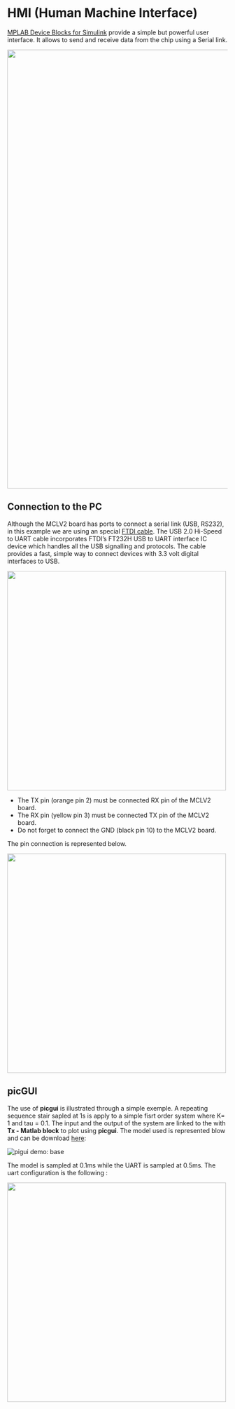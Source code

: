 # HMI (Human Machine Interface)

 [MPLAB Device Blocks for Simulink](https://www.mathworks.com/matlabcentral/fileexchange/71892) provide a simple but powerful user interface. It allows to send and receive data from the chip using a Serial link.

<img src="https://rdelpoux.github.io/img/picGUI/DataVisu.png" width="1000">



## Connection to the PC

Although the MCLV2 board has ports to connect a serial link (USB, RS232), in this example we are using an special [FTDI cable](https://www.ftdichip.com/Support/Documents/DataSheets/Cables/DS_C232HD_UART_CABLE.pdf). The USB 2.0 Hi-Speed to UART cable incorporates FTDI’s FT232H USB to UART interface IC device which handles all the USB signalling and protocols.  The cable provides a fast, simple way to connect devices with 3.3 volt digital interfaces to USB. 

<img src="https://rdelpoux.github.io/img/picGUI/C232HDconnection.png" width="500">

- The TX pin (orange pin 2) must be connected RX pin of the MCLV2 board.
- The RX pin (yellow pin 3) must be connected TX pin of the MCLV2 board.
- Do not forget to connect the GND (black pin 10) to the MCLV2 board.

The pin connection is represented below.

<img src="https://rdelpoux.github.io/img/MCLV/Serial.jpg" width="500">

## picGUI

The use of **picgui** is illustrated through a simple exemple. A repeating sequence stair sapled at 1s is apply to a simple fisrt order system where K= 1 and tau = 0.1. The input and the output of the system are linked to the with **Tx - Matlab block** to plot using **picgui**. The model used is represented blow and can be download [here](https://github.com/rdelpoux/rdelpoux.github.io/blob/master/Dev/ExPicGUI/SAME5x_EXpicGUI_base.slx): 

<img src="https://rdelpoux.github.io/img/picGUI/ModelSerial_base.PNG" title="pigui demo: base">

The model is sampled at 0.1ms while the UART is sampled at 0.5ms. The uart configuration is the following : 

<img src="https://rdelpoux.github.io/img/picGUI/Serial_matlab.PNG" width = "500">











